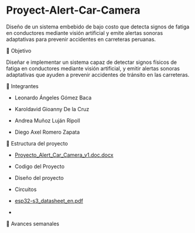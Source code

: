 # Proyect-Alert-Car-Camera
Diseño de un sistema embebido de bajo costo que detecta signos de fatiga en conductores mediante visión artificial y emite alertas sonoras adaptativas para prevenir accidentes en carreteras peruanas.

🎯 Objetivo

Diseñar e implementar un sistema capaz de detectar signos físicos de fatiga en conductores mediante visión artificial, y emitir alertas sonoras adaptativas que ayuden a prevenir accidentes de tránsito en las carreteras.

👥 Integrantes

- Leonardo Ángeles Gómez Baca

-	Karoldavid Gioanny De la Cruz 

- Andrea Muñoz Luján Ripoll 

-	Diego Axel Romero Zapata

 📁 Estructura del proyecto

- [Proyecto_Alert_Car_Camera_v1.doc.docx](https://github.com/user-attachments/files/20845733/Proyecto_Alert_Car_Camera_v1.doc.docx)

- Codigo del Proyecto

- Diseño del proyecto

- Circuitos

- [esp32-s3_datasheet_en.pdf](https://github.com/user-attachments/files/20845739/esp32-s3_datasheet_en.pdf)

- 

📅 Avances semanales

